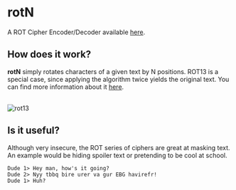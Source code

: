 # rotN
A ROT Cipher Encoder/Decoder available [here](https://lukeathedev.github.io/rotN/).

## How does it work?

<b>rotN</b> simply rotates characters of a given text by N positions. ROT13 is a special case, since applying the algorithm twice yields the original text. You can find more information about it [here](https://en.wikipedia.org/wiki/ROT13).
<br><br>

![rot13](https://upload.wikimedia.org/wikipedia/commons/thumb/3/33/ROT13_table_with_example.svg/2000px-ROT13_table_with_example.svg.png)

## Is it useful?

Although very insecure, the ROT series of ciphers are great at masking text. An example would be hiding spoiler text or pretending to be cool at school.

```
Dude 1> Hey man, how's it going?
Dude 2> Nyy tbbq bire urer va gur EBG havirefr!
Dude 1> Huh?
```
